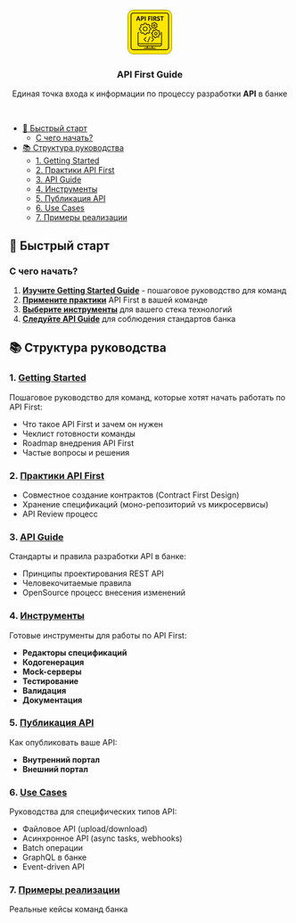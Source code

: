 
<!-- PROJECT LOGO -->  
<br />  
<div align="center">  
  <a href="https://gitlabci.raiffeisen.ru/cib/api-guide">  
    <img src="img/logo.png" alt="Logo" width="80" height="80">  
  </a>  

<h3 align="center">API First Guide</h3>

  <p align="center">  
   Единая точка входа к информации по процессу разработки <b>API</b> в банке   
    <br />  
  </p>  
  <br />  
</div>  

- [🚀 Быстрый старт](#-быстрый-старт)
  - [С чего начать?](#с-чего-начать)
- [📚 Структура руководства](#-структура-руководства)
  - [1. Getting Started](#1-getting-started)
  - [2. Практики API First](#2-практики-api-first)
  - [3. API Guide](#3-api-guide)
  - [4. Инструменты](#4-инструменты)
  - [5. Публикация API](#5-публикация-api)
  - [6. Use Cases](#6-use-cases)
  - [7. Примеры реализации](#7-примеры-реализации)


## 🚀 Быстрый старт

### С чего начать?
1. **[Изучите Getting Started Guide](getting-started/README.md)** - пошаговое руководство для команд
2. **[Примените практики](practices/README.md)** API First в вашей команде
3. **[Выберите инструменты](tools/README.md)** для вашего стека технологий
4. **[Следуйте API Guide](rules/rules.md)** для соблюдения стандартов банка

## 📚 Структура руководства

### 1. [Getting Started](getting-started/README.md)
Пошаговое руководство для команд, которые хотят начать работать по API First:
- Что такое API First и зачем он нужен
- Чеклист готовности команды
- Roadmap внедрения API First
- Частые вопросы и решения

### 2. [Практики API First](practices/README.md)
- Совместное создание контрактов (Contract First Design)
- Хранение спецификаций (моно-репозиторий vs микросервисы)
- API Review процесс

### 3. [API Guide](rules/rules.md)
Стандарты и правила разработки API в банке:
- Принципы проектирования REST API
- Человекочитаемые правила
- OpenSource процесс внесения изменений

### 4. [Инструменты](tools/README.md)
Готовые инструменты для работы по API First:
- **Редакторы спецификаций**
- **Кодогенерация**
- **Mock-серверы**
- **Тестирование**
- **Валидация**
- **Документация**

### 5. [Публикация API](publishing/README.md)
Как опубликовать ваше API:
- **Внутренний портал**
- **Внешний портал**

### 6. [Use Cases](use-cases/README.md)
Руководства для специфических типов API:
- Файловое API (upload/download)
- Асинхронное API (async tasks, webhooks)
- Batch операции
- GraphQL в банке
- Event-driven API

### 7. [Примеры реализации](examples/README.md)
Реальные кейсы команд банка